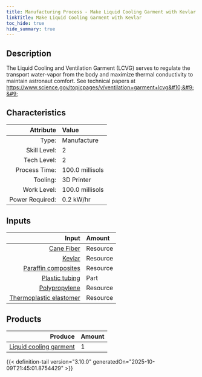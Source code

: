 ```yaml
---
title: Manufacturing Process - Make Liquid Cooling Garment with Kevlar
linkTitle: Make Liquid Cooling Garment with Kevlar
toc_hide: true
hide_summary: true
---
```

<!-- This is generated by the MarsSim HelpGenertor, do not edit. -->

## Description
 The Liquid Cooling and Ventilation Garment (LCVG) serves to regulate the transport &#10;&#9;&#9;&#9;water-vapor from the body and maximize thermal conductivity to maintain astronaut comfort.&#10;&#9;&#9;&#9;See technical papers at https://www.science.gov/topicpages/v/ventilation+garment+lcvg&#10;&#9;&#9;

## Characteristics

| Attribute      | Value |
|--------:|:------|
|Type:|Manufacture|
|Skill Level:|2|
|Tech Level:|2|
|Process Time:|100.0 millisols|
|Tooling:|3D Printer|
|Work Level:|100.0 millisols|
|Power Required:|0.2 kW/hr|

## Inputs

| Input      | Amount |
|--------:|:------|
|[Cane Fiber](/docs/definitions/resource/cane-fiber)|Resource|0.2 kg|
|[Kevlar](/docs/definitions/resource/kevlar)|Resource|0.2 kg|
|[Paraffin composites](/docs/definitions/resource/paraffin-composites)|Resource|0.15 kg|
|[Plastic tubing](/docs/definitions/part/plastic-tubing)|Part|3|
|[Polypropylene](/docs/definitions/resource/polypropylene)|Resource|0.1 kg|
|[Thermoplastic elastomer](/docs/definitions/resource/thermoplastic-elastomer)|Resource|0.4 kg|

## Products


| Produce      | Amount |
|--------:|:------|
|[Liquid cooling garment](/docs/definitions/part/liquid-cooling-garment)|1|



{{< definition-tail version="3.10.0" generatedOn="2025-10-09T21:45:01.8754429" >}}



